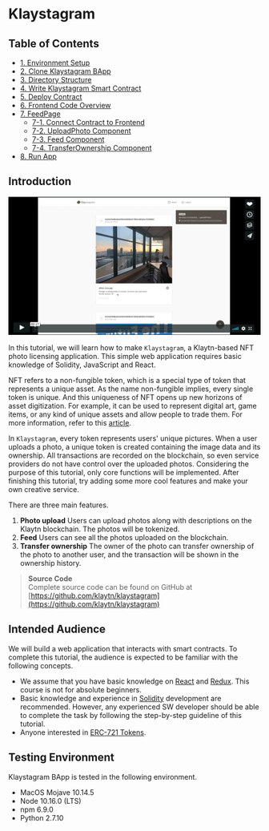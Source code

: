 # Klaystagram

## Table of Contents

* [1. Environment Setup](1.-environment-setup.md)
* [2. Clone Klaystagram BApp](2.-clone-klaystagram-bapp.md)
* [3. Directory Structure](3.-directory-structure.md)
* [4. Write Klaystagram Smart Contract](4.-write-klaystagram-smart-contract.md)
* [5. Deploy Contract](5.-deploy-contract.md)
* [6. Frontend Code Overview](6.-frontend-code-overview.md)
* [7. FeedPage](7.-feedpage/README.md)
  * [7-1. Connect Contract to Frontend](7.-feedpage/7-1.-connect-contract-to-frontend.md)
  * [7-2. UploadPhoto Component](7.-feedpage/7-2.-uploadphoto-component.md)
  * [7-3. Feed Component](7.-feedpage/7-3.-feed-component.md)
  * [7-4. TransferOwnership Component](7.-feedpage/7-4.-transferownership-component.md)
* [8. Run App](8.-run-app.md)

## Introduction

[![Klaystagram Introduction Video](images/klaystagram-video-poster.png)](https://vimeo.com/327033594)

In this tutorial, we will learn how to make `Klaystagram`, a Klaytn-based NFT photo licensing application. This simple web application requires basic knowledge of Solidity, JavaScript and React.

NFT refers to a non-fungible token, which is a special type of token that represents a unique asset. As the name non-fungible implies, every single token is unique. And this uniqueness of NFT opens up new horizons of asset digitization. For example, it can be used to represent digital art, game items, or any kind of unique assets and allow people to trade them. For more information, refer to this [article](https://coincentral.com/nfts-non-fungible-tokens/).

In `Klaystagram`, every token represents users' unique pictures. When a user uploads a photo, a unique token is created containing the image data and its ownership. All transactions are recorded on the blockchain, so even service providers do not have control over the uploaded photos. Considering the purpose of this tutorial, only core functions will be implemented. After finishing this tutorial, try adding some more cool features and make your own creative service.

There are three main features.

1. **Photo upload** Users can upload photos along with descriptions on the Klaytn blockchain. The photos will be tokenized.
2. **Feed** Users can see all the photos uploaded on the blockchain.
3. **Transfer ownership** The owner of the photo can transfer ownership of the photo to another user, and the transaction will be shown in the ownership history.

> **Source Code**  
> Complete source code can be found on GitHub at [https://github.com/klaytn/klaystagram](https://github.com/klaytn/klaystagram)

## Intended Audience

We will build a web application that interacts with smart contracts. To complete this tutorial, the audience is expected to be familiar with the following concepts.

* We assume that you have basic knowledge on [React](https://reactjs.org/) and [Redux](https://redux.js.org/). This course is not for absolute beginners.
* Basic knowledge and experience in [Solidity](https://solidity.readthedocs.io/en/v0.5.10/) development are recommended. However, any experienced SW developer should be able to complete the task by following the step-by-step guideline of this tutorial.
* Anyone interested in [ERC-721 Tokens](http://erc721.org/).

## Testing Environment

Klaystagram BApp is tested in the following environment.

* MacOS Mojave 10.14.5
* Node 10.16.0 \(LTS\)
* npm 6.9.0
* Python 2.7.10

